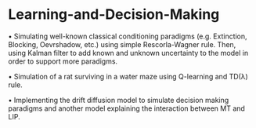 # Learning-and-Decision-Making
• Simulating well-known classical conditioning paradigms (e.g. Extinction, Blocking,
Oevrshadow, etc.) using simple Rescorla-Wagner rule. Then, using Kalman filter to
add known and unknown uncertainty to the model in order to support more paradigms.

• Simulation of a rat surviving in a water maze using Q-learning and TD(λ) rule.

• Implementing the drift diffusion model to simulate decision making paradigms and
another model explaining the interaction between MT and LIP.

